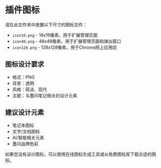 # 插件图标

请在此文件夹中放置以下尺寸的图标文件：

- `icon16.png` - 16x16像素，用于扩展管理页面
- `icon48.png` - 48x48像素，用于扩展管理页面和弹出窗口
- `icon128.png` - 128x128像素，用于Chrome网上应用店

## 图标设计要求

- 格式：PNG
- 背景：透明
- 风格：简洁、现代
- 主题：与墨问笔记相关的设计元素

## 建议设计元素

- 笔记本图标
- 文字/文档图标
- AI/智能相关元素
- 墨问品牌色彩

如果您没有设计图标，可以使用在线图标生成工具或从免费图标库下载合适的图标。 